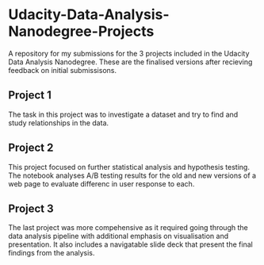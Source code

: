 # Udacity-Data-Analysis-Nanodegree-Projects


A repository for my submissions for the 3 projects included in the Udacity Data Analysis Nanodegree. These are the finalised versions after recieving feedback on initial submissisons.

## Project 1
The task in this project was to investigate a dataset and try to find and study relationships in the data. 

## Project 2
This project focused on further statistical analysis and hypothesis testing. The notebook analyses A/B testing results for the old and new versions of a web page to evaluate differenc in user response to each.

## Project 3
The last project was more compehensive as it required going through the data analysis pipeline with additional emphasis on visualisation and presentation. It also includes a navigatable slide deck that present the final findings from the analysis. 
